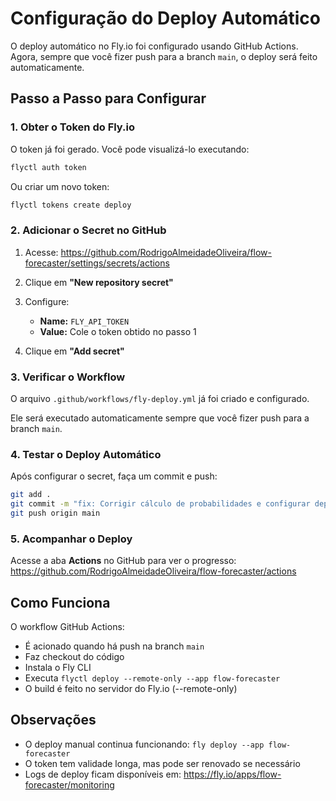 # Configuração do Deploy Automático

O deploy automático no Fly.io foi configurado usando GitHub Actions. Agora, sempre que você fizer push para a branch `main`, o deploy será feito automaticamente.

## Passo a Passo para Configurar

### 1. Obter o Token do Fly.io

O token já foi gerado. Você pode visualizá-lo executando:

```bash
flyctl auth token
```

Ou criar um novo token:

```bash
flyctl tokens create deploy
```

### 2. Adicionar o Secret no GitHub

1. Acesse: https://github.com/RodrigoAlmeidadeOliveira/flow-forecaster/settings/secrets/actions

2. Clique em **"New repository secret"**

3. Configure:
   - **Name:** `FLY_API_TOKEN`
   - **Value:** Cole o token obtido no passo 1

4. Clique em **"Add secret"**

### 3. Verificar o Workflow

O arquivo `.github/workflows/fly-deploy.yml` já foi criado e configurado.

Ele será executado automaticamente sempre que você fizer push para a branch `main`.

### 4. Testar o Deploy Automático

Após configurar o secret, faça um commit e push:

```bash
git add .
git commit -m "fix: Corrigir cálculo de probabilidades e configurar deploy automático"
git push origin main
```

### 5. Acompanhar o Deploy

Acesse a aba **Actions** no GitHub para ver o progresso:
https://github.com/RodrigoAlmeidadeOliveira/flow-forecaster/actions

## Como Funciona

O workflow GitHub Actions:
- É acionado quando há push na branch `main`
- Faz checkout do código
- Instala o Fly CLI
- Executa `flyctl deploy --remote-only --app flow-forecaster`
- O build é feito no servidor do Fly.io (--remote-only)

## Observações

- O deploy manual continua funcionando: `fly deploy --app flow-forecaster`
- O token tem validade longa, mas pode ser renovado se necessário
- Logs de deploy ficam disponíveis em: https://fly.io/apps/flow-forecaster/monitoring
